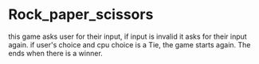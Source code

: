 # Rock_paper_scissors
this game asks user for their input, if input is invalid it asks for their input again. if user's choice and cpu choice is a Tie, the game starts again. The ends when there is a winner.
